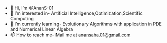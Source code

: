 - 👋 Hi, I’m @AnanS-01
- 👀 I’m interested in- Artificial Intelligence,Optimization,Scientific Computing
- 🌱 I’m currently learning- Evolutionary Algorithms with application in PDE and Numerical Linear Algebra
- 📫 How to reach me- Mail me at anansaha.01@gmail.com

<!---
AnanS-01/AnanS-01 is a ✨ special ✨ repository because its `README.md` (this file) appears on your GitHub profile.
You can click the Preview link to take a look at your changes.
--->
